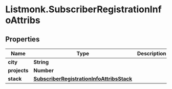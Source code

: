 # Listmonk.SubscriberRegistrationInfoAttribs

## Properties

Name | Type | Description | Notes
------------ | ------------- | ------------- | -------------
**city** | **String** |  | [optional] 
**projects** | **Number** |  | [optional] 
**stack** | [**SubscriberRegistrationInfoAttribsStack**](SubscriberRegistrationInfoAttribsStack.md) |  | [optional] 


